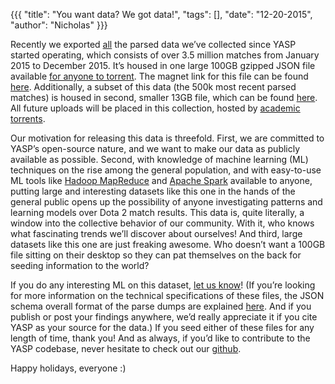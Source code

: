 {{{
  "title": "You want data? We got data!",
  "tags": [],
  "date": "12-20-2015",
  "author": "Nicholas"
}}}

Recently we exported <u>all</u> the parsed data we’ve collected since YASP started operating, which consists of over 3.5 million matches from January 2015 to December 2015. It’s housed in one large 100GB gzipped JSON file available <u>for anyone to torrent</u>. The magnet link for this file can be found [here](magnet:?xt=urn:btih:5c5deeb6cfe1c944044367d2e7465fd8bd2f4acf&tr=http%3A%2F%2Facademictorrents.com%2Fannounce.php&tr=udp%3A%2F%2Ftracker.publicbt.com%3A80%2Fannounce&tr=udp%3A%2F%2Ftracker.openbittorrent.com%3A80%2Fannounce). Additionally, a subset of  this data (the 500k most recent parsed matches) is housed in second, smaller 13GB file, which can be found [here](magnet:?xt=urn:btih:384a08fd7918cd59b23fb0c3cf3cf1aea3ea4d42&tr=http%3A%2F%2Facademictorrents.com%2Fannounce.php&tr=udp%3A%2F%2Ftracker.publicbt.com%3A80%2Fannounce&tr=udp%3A%2F%2Ftracker.openbittorrent.com%3A80%2Fannounce). All future uploads will be placed in this collection, hosted by [academic torrents](http://academictorrents.com/collection/yasp-data-dumps).

Our motivation for releasing this data is threefold. First, we are committed to YASP’s open-source nature, and we want to make our data as publicly available as possible. Second, with knowledge of machine learning (ML) techniques on the rise among the general population, and with easy-to-use ML tools like [Hadoop MapReduce](http://wiki.apache.org/hadoop/MapReduce) and [Apache Spark](http://spark.apache.org/) available to anyone, putting large and interesting datasets like this one in the hands of the general public opens up the possibility of anyone investigating patterns and learning models over Dota 2 match results. This data is, quite literally, a window into the collective behavior of our community. With it, who knows what fascinating trends we’ll discover about ourselves! And third, large datasets like this one are just freaking awesome. Who doesn’t want a 100GB file sitting on their desktop so they can pat themselves on the back for seeding information to the world?

If you do any interesting ML on this dataset, [let us know](https://github.com/yasp-dota/yasp/issues)! (If you’re looking for more information on the technical specifications of these files, the JSON schema overall format of the parse dumps are explained [here](https://github.com/yasp-dota/yasp/wiki/JSON-Data-Dump). And if you publish or post your findings anywhere, we’d really appreciate it if you cite YASP as your source for the data.) If you seed either of these files for any length of time, thank you! And as always, if you’d like to contribute to the YASP codebase, never hesitate to check out our [github](https://github.com/yasp-dota/yasp).

Happy holidays, everyone :)

